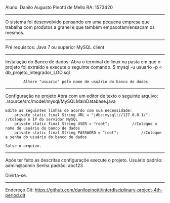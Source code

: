 Aluno: Danilo Augusto Pinotti de Mello
RA: 1573420

---------------------------------------------------------------------

O sistema foi desenvolvido pensando em uma pequena empresa que trabalha com produtos a granel e que também empacotam/ensacam os mesmos.

---------------------------------------------------------------------

Pré requisitos:
	Java 7 ou superior
	MySQL client

---------------------------------------------------------------------

Instalação do Banco de dados:
	Abra o terminal do linux na pasta em que o projeto foi extraído e execute o seguinte comando.
			$ mysql -u usuario -p < db_projeto_integrador_LOO.sql
	
			Altere "usuario" pelo nome de usuário do banco de dados

--------------------------------------------------------------------

Configuração no projeto
	Abra com um editor de texto o seguinte arquivo:
		./source/src/model/mysql/MySQLMainDatabase.java

	Edite as seguintes linhas de acordo com sua necessidade:
		private static final String URL = "jdbc:mysql://127.0.0.1/";	//Coloque o IP do servidor MySQL
		private static final String USER = "root";			//Coloque o nome do usuário do banco de dados
		private static final String PASSWORD = "root";			//Coloque a senha do usuário do banco de dados
	
	Salve o arquivo.

--------------------------------------------------------------------

Após ter feito as descritas configuraçõe execute o projeto.
	Usuário padrão: admin@admin
	Senha padrão: abc123

Divirta-se.

-------------------------------------------------------------------

Endereço Git:
	https://github.com/danilopinotti/interdisciplinary-project-4th-period.git